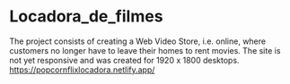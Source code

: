 # Locadora_de_filmes
The project consists of creating a Web Video Store, i.e. online, where customers no longer have to leave their homes to rent movies. The site is not yet responsive and was created for 1920 x 1800 desktops. 
https://popcornflixlocadora.netlify.app/
